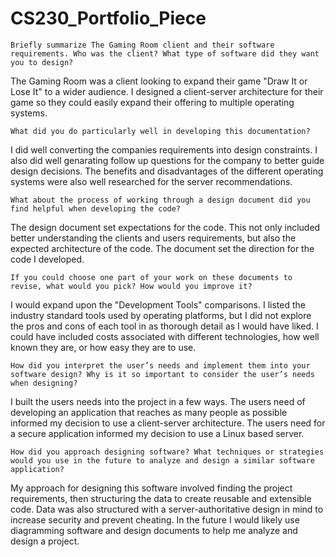 # CS230_Portfolio_Piece

    Briefly summarize The Gaming Room client and their software requirements. Who was the client? What type of software did they want you to design?

The Gaming Room was a client looking to expand their game "Draw It or Lose It" to a wider audience.  I designed a client-server architecture for their game so they could easily expand their offering to multiple operating systems.
    
    What did you do particularly well in developing this documentation?

I did well converting the companies requirements into design constraints.  I also did well genarating follow up questions for the company to better guide design decisions.  The benefits and disadvantages of the different operating systems were also well researched for the server recommendations.
    
    What about the process of working through a design document did you find helpful when developing the code?

The design document set expectations for the code.  This not only included better understanding the clients and users requirements, but also the expected architecture of the code.  The document set the direction for the code I developed.
    
    If you could choose one part of your work on these documents to revise, what would you pick? How would you improve it?

I would expand upon the "Development Tools" comparisons.  I listed the industry standard tools used by operating platforms, but I did not explore the pros and cons of each tool in as thorough detail as I would have liked.  I could have included costs associated with different technologies, how well known they are, or how easy they are to use.
    
    How did you interpret the user’s needs and implement them into your software design? Why is it so important to consider the user’s needs when designing?

I built the users needs into the project in a few ways.  The users need of developing an application that reaches as many people as possible informed my decision to use a client-server architecture.  The users need for a secure application informed my decision to use a Linux based server.  
    
    How did you approach designing software? What techniques or strategies would you use in the future to analyze and design a similar software application?

My approach for designing this software involved finding the project requirements, then structuring the data to create reusable and extensible code.  Data was also structured with a server-authoritative design in mind to increase security and prevent cheating.  In the future I would likely use diagramming software and design documents to help me analyze and design a project.
